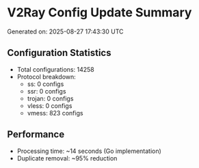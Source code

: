 # V2Ray Config Update Summary
Generated on: 2025-08-27 17:43:30 UTC

## Configuration Statistics
- Total configurations: 14258
- Protocol breakdown:
  - ss: 0 configs
  - ssr: 0 configs
  - trojan: 0 configs
  - vless: 0 configs
  - vmess: 823 configs

## Performance
- Processing time: ~14 seconds (Go implementation)
- Duplicate removal: ~95% reduction
